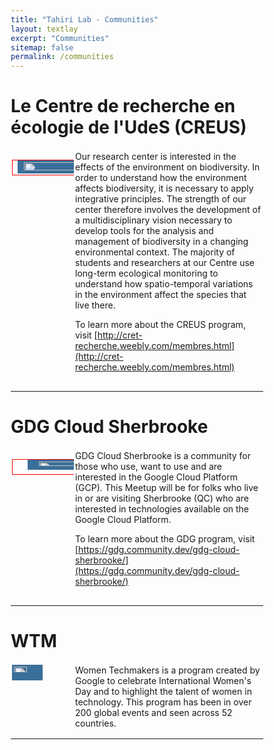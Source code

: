 ```yaml
---
title: "Tahiri Lab - Communities"
layout: textlay
excerpt: "Communities"
sitemap: false
permalink: /communities
---
```


<style>
* {
  box-sizing: border-box;
}

/* Create two unequal columns that floats next to each other */
.column {
  float: left;
  padding: 2px;
}

.left {
  width: 25%;
}

.right {
  width: 75%;
}

/* Clear floats after the columns */
.row:after {
  content: "";
  display: table;
  clear: both;
}
  
  
 .frame {
    height: 25px;      /* equals max image height */
    width: 160px;
    border: 1px solid red;
    white-space: nowrap;
    
    text-align: center; margin: 1em 0;
}

.helper {
    display: inline-block;
    height: 100%;
    vertical-align: middle;
}

img {
    background: #3A6F9A;
    vertical-align: middle;
    max-height: 25px;
    max-width: 160px;
}
</style>

# Le Centre de recherche en écologie de l'UdeS (CREUS) 

<div class="row clearfix">
  <div class="column left">
    <div class=frame>
  <img src="{{ site.url }}{{ site.baseurl }}/images/logopic/logo_creus.jpg" class="img-responsive" width="90%" style="padding: 3px; float: middle" />
    </div>
  </div>
  <div class="column right">
Our research center is interested in the effects of the environment on biodiversity. In order to understand how the environment affects biodiversity, it is necessary to apply integrative principles. The strength of our center therefore involves the development of a multidisciplinary vision necessary to develop tools for the analysis and management of biodiversity in a changing environmental context. The majority of students and researchers at our Centre use long-term ecological monitoring to understand how spatio-temporal variations in the environment affect the species that live there.

To learn more about the CREUS program, visit [http://cret-recherche.weebly.com/membres.html](http://cret-recherche.weebly.com/membres.html)
</div>
</div>

<hr>


# GDG Cloud Sherbrooke 

<div class="row clearfix">
  <div class="column left">
    <div class=frame>
  <img src="{{ site.url }}{{ site.baseurl }}/images/logopic/logo_gdg.png" class="img-responsive" width="70%" style="padding: 3px; float: middle" />
    </div>
   </div>
  <div class="column right">
  GDG Cloud Sherbrooke is a community for those who use, want to use and are interested in the Google Cloud Platform (GCP). This Meetup will be for folks who live in or are visiting Sherbrooke (QC) who are interested in technologies available on the Google Cloud Platform.
  
  To learn more about the GDG program, visit [https://gdg.community.dev/gdg-cloud-sherbrooke/](https://gdg.community.dev/gdg-cloud-sherbrooke/)
</div>
</div>

<hr>

# WTM

<div class="row clearfix">
  <div class="column left">
  <img src="{{ site.url }}{{ site.baseurl }}/images/logopic/logo_WTM.png" class="img-responsive" width="50%" style="padding: 3px; float: middle" />
   </div>
  <div class="column right">
  Women Techmakers is a program created by Google to celebrate International Women's Day and to highlight the talent of women in technology. This program has been in over 200 global events and seen across 52 countries.

</div>
</div>

<hr>
